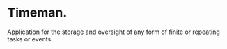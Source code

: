 # Timeman.

Application for the storage and oversight of any form of finite or repeating tasks or events. 